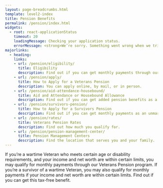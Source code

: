 ```yaml
---
layout: page-breadcrumbs.html
template: level2-index
title: Pension Benefits
permalink: /pension/index.html
widgets:
  - root: react-applicationStatus
    timeout: 20
    loadingMessage: Checking your application status.
    errorMessage: <strong>We’re sorry. Something went wrong when we tried to load your saved application.</strong><br/>Please try refreshing your browser in a few minutes.
majorlinks:
  - heading:
    links:
    - url: /pension/eligibility/
      title: Eligibility
      description: Find out if you can get monthly payments through our Veterans Pension program.
    - url: /pension/apply/
      title: How to Apply for a Veterans Pension
      description: You can apply online, by mail, or in person.
    - url: /pension/aid-attendance-housebound/
      title: Aid and Attendance or Housebound Allowance
      description: Find out if you can get added pension benefits as a Veteran or survivor.
    - url: /pension/survivors-pension/
      title: How to Apply for a Survivors Pension
      description: Find out if you can get monthly payments as an unmarried surviving spouse or an unmarried child of a deceased Veteran with wartime service.
    - url: /pension/rates/
      title: Veterans Pension Rates
      description: Find out how much you qualify for.
    - url: /pension/pension-management-center/
      title: Pension Management Centers
      description: Find the location that serves you and your family.
---
```


<div class="va-introtext">

If you’re a wartime Veteran who meets certain age or disability requirements, and your income and net worth are within certain limits, you may qualify for monthly payments through our Veterans Pension program. If you’re a survivor of a wartime Veteran, you may also qualify for monthly payments if your income and net worth are within certain limits. Find out if you can get this tax-free benefit.

</div>

<div id="react-applicationStatus" data-hide-apply-button class="static-page-widget"></div>
